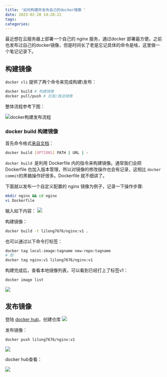 ```yaml
---
title: '如何构建并发布自己的docker镜像 '
date: 2023-02-28 14:28:21
tags:
categories:
---
```



最近想在云服务器上部署一个自己的 nginx 服务，通过docker 部署最方便。之前也发布过自己的docker镜像，但是时间长了老是忘记具体的命令是啥，这里做一个笔记记录下。  

## 构建镜像

`docker cli` 提供了两个命令来完成构建\发布：
```bash
docker build # 构建镜像
docker pull/push # 拉取/推送镜像
```
整体流程参考下图：  

![docker构建发布流程](https://lilong7676-picture.oss-cn-hangzhou.aliyuncs.com/img/20230228143743.png?x-oss-process=image/resize,w_800)

### docker build 构建镜像
首先命令格式[来自文档](https://docs.docker.com/engine/reference/commandline/build/)：
```bash
docker build [OPTIONS] PATH | URL | -
```
`docker build `是利用 Dockerfile 内的指令来构建镜像。通常我们会把 Dockerfile 也加入版本管理，所以对镜像的修改操作也会有记录，这相比 `docker commit`的黑箱操作好很多。Dockerfile 就不细讲了。

<!-- more -->

下面就以发布一个自定义配置的 nginx 镜像为例子，记录一下操作步骤:
```bash
mkdir nginx && cd nginx
vi Dockerfile
```  
输入如下内容：
![](https://lilong7676-picture.oss-cn-hangzhou.aliyuncs.com/img/20230228145132.png?x-oss-process=image/resize,w_800)  

构建镜像：
```bash
docker build -t lilong7676/nginx:v1 .
```

也可以通过以下命令打标签：
```bash
docker tag local-image:tagname new-repo:tagname
# 即
docker tag nginx:v1 lilong7676/nginx:v1
```

构建完成后，查看本地镜像列表，可以看到已经打上了标签v1：
```bash
docker image list
```
![](https://lilong7676-picture.oss-cn-hangzhou.aliyuncs.com/img/20230228145327.png?x-oss-process=image/resize,w_800)


## 发布镜像
登陆 [docker hub](https://hub.docker.com/)，创建仓库
![](https://lilong7676-picture.oss-cn-hangzhou.aliyuncs.com/img/20230228150507.png?x-oss-process=image/resize,w_800)

发布镜像：
```bash
docker push lilong7676/nginx:v1
```

![](https://lilong7676-picture.oss-cn-hangzhou.aliyuncs.com/img/20230228151436.png?x-oss-process=image/resize,w_800)  

docker hub查看：

![](https://lilong7676-picture.oss-cn-hangzhou.aliyuncs.com/img/20230228151455.png?x-oss-process=image/resize,w_800)